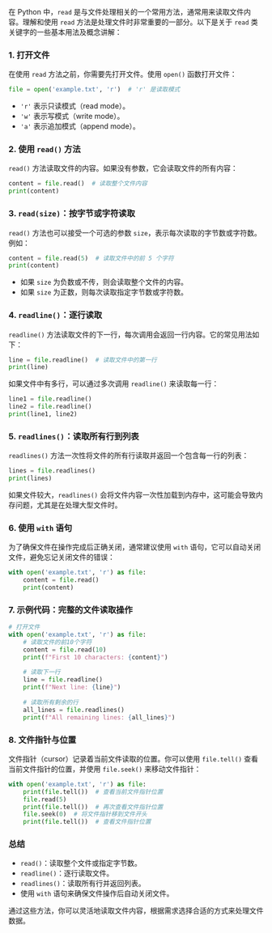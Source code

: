 在 Python 中，`read` 是与文件处理相关的一个常用方法，通常用来读取文件内容。理解和使用 `read` 方法是处理文件时非常重要的一部分。以下是关于 `read` 类关键字的一些基本用法及概念讲解：

### 1. 打开文件

在使用 `read` 方法之前，你需要先打开文件。使用 `open()` 函数打开文件：

```python
file = open('example.txt', 'r')  # 'r' 是读取模式
```

- `'r'` 表示只读模式（read mode）。
- `'w'` 表示写模式（write mode）。
- `'a'` 表示追加模式（append mode）。

### 2. 使用 `read()` 方法

`read()` 方法读取文件的内容。如果没有参数，它会读取文件的所有内容：

```python
content = file.read()  # 读取整个文件内容
print(content)
```

### 3. `read(size)`：按字节或字符读取

`read()` 方法也可以接受一个可选的参数 `size`，表示每次读取的字节数或字符数。例如：

```python
content = file.read(5)  # 读取文件中的前 5 个字符
print(content)
```

- 如果 `size` 为负数或不传，则会读取整个文件的内容。
- 如果 `size` 为正数，则每次读取指定字节数或字符数。

### 4. `readline()`：逐行读取

`readline()` 方法读取文件的下一行，每次调用会返回一行内容。它的常见用法如下：

```python
line = file.readline()  # 读取文件中的第一行
print(line)
```

如果文件中有多行，可以通过多次调用 `readline()` 来读取每一行：

```python
line1 = file.readline()
line2 = file.readline()
print(line1, line2)
```

### 5. `readlines()`：读取所有行到列表

`readlines()` 方法一次性将文件的所有行读取并返回一个包含每一行的列表：

```python
lines = file.readlines()
print(lines)
```

如果文件较大，`readlines()` 会将文件内容一次性加载到内存中，这可能会导致内存问题，尤其是在处理大型文件时。

### 6. 使用 `with` 语句

为了确保文件在操作完成后正确关闭，通常建议使用 `with` 语句，它可以自动关闭文件，避免忘记关闭文件的错误：

```python
with open('example.txt', 'r') as file:
    content = file.read()
    print(content)
```

### 7. 示例代码：完整的文件读取操作

```python
# 打开文件
with open('example.txt', 'r') as file:
    # 读取文件的前10个字符
    content = file.read(10)
    print(f"First 10 characters: {content}")
    
    # 读取下一行
    line = file.readline()
    print(f"Next line: {line}")
    
    # 读取所有剩余的行
    all_lines = file.readlines()
    print(f"All remaining lines: {all_lines}")
```

### 8. 文件指针与位置

文件指针（cursor）记录着当前文件读取的位置。你可以使用 `file.tell()` 查看当前文件指针的位置，并使用 `file.seek()` 来移动文件指针：

```python
with open('example.txt', 'r') as file:
    print(file.tell())  # 查看当前文件指针位置
    file.read(5)
    print(file.tell())  # 再次查看文件指针位置
    file.seek(0)  # 将文件指针移到文件开头
    print(file.tell())  # 查看文件指针位置
```

### 总结

- `read()`：读取整个文件或指定字节数。
- `readline()`：逐行读取文件。
- `readlines()`：读取所有行并返回列表。
- 使用 `with` 语句来确保文件操作后自动关闭文件。

通过这些方法，你可以灵活地读取文件内容，根据需求选择合适的方式来处理文件数据。